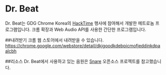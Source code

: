 Dr. Beat
========

Dr. Beat는 GDG Chrome Korea의 <a href="http://goo.gl/SscNs">HackTime</a> 행사에 참여해서 개발한 메트로놈 프로그램입니다. 크롬 확장과 Web Audio API를 사용한 간단한 프로그램입니다.

##내려받기
크롬 웹 스토어에서 내려받을 수 있습니다.
https://chrome.google.com/webstore/detail/dkjgoodkdebpicmofjeddinkdpaalcbh

##리소스 
Dr. Beat에서 사용하고 있는 음원은 <a href="https://launchpad.net/snar">Snare</a> 오픈소스 프로젝트를 참고했습니다.
